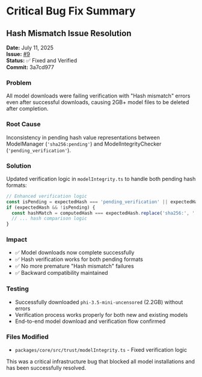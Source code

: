 # Critical Bug Fix Summary

## Hash Mismatch Issue Resolution

**Date:** July 11, 2025  
**Issue:** [#9](https://github.com/audit-brands/trust-cli/issues/9)  
**Status:** ✅ Fixed and Verified  
**Commit:** 3a7cd977  

### Problem
All model downloads were failing verification with "Hash mismatch" errors even after successful downloads, causing 2GB+ model files to be deleted after completion.

### Root Cause
Inconsistency in pending hash value representations between ModelManager (`'sha256:pending'`) and ModelIntegrityChecker (`'pending_verification'`).

### Solution
Updated verification logic in `modelIntegrity.ts` to handle both pending hash formats:

```typescript
// Enhanced verification logic
const isPending = expectedHash === 'pending_verification' || expectedHash === 'sha256:pending';
if (expectedHash && !isPending) {
  const hashMatch = computedHash === expectedHash.replace('sha256:', '');
  // ... hash comparison logic
}
```

### Impact
- ✅ Model downloads now complete successfully
- ✅ Hash verification works for both pending formats  
- ✅ No more premature "Hash mismatch" failures
- ✅ Backward compatibility maintained

### Testing
- Successfully downloaded `phi-3.5-mini-uncensored` (2.2GB) without errors
- Verification process works properly for both new and existing models
- End-to-end model download and verification flow confirmed

### Files Modified
- `packages/core/src/trust/modelIntegrity.ts` - Fixed verification logic

This was a critical infrastructure bug that blocked all model installations and has been successfully resolved.